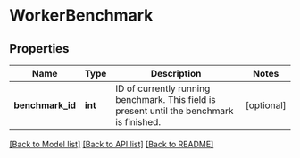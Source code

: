 # WorkerBenchmark

## Properties
Name | Type | Description | Notes
------------ | ------------- | ------------- | -------------
**benchmark_id** | **int** | ID of currently running benchmark. This field is present until the benchmark is finished. | [optional] 

[[Back to Model list]](../README.md#documentation-for-models) [[Back to API list]](../README.md#documentation-for-api-endpoints) [[Back to README]](../README.md)



